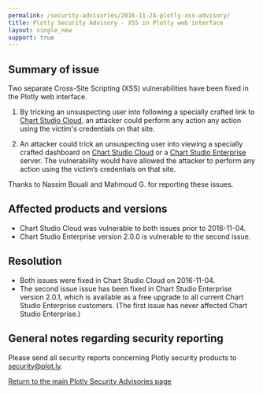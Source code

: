 ```yaml
---
permalink: /security-advisories/2016-11-24-plotly-xss-advisory/
title: Plotly Security Advisory - XSS in Plotly web interface
layout: single_new
support: true
---
```


## Summary of issue

Two separate Cross-Site Scripting (XSS) vulnerabilities have been fixed in the Plotly web interface.

1. By tricking an unsuspecting user into following a specially crafted link to [Chart Studio Cloud](https://plot.ly), an attacker could perform any action any action using the victim's
credentials on that site.

2. An attacker could trick an unsuspecting user into viewing a specially crafted dashboard on [Chart Studio Cloud](https://plot.ly) or a [Chart Studio Enterprise](https://plot.ly/product/enterprise/) server. The vulnerability would have allowed the attacker to perform any action using the victim’s credentials on that site.

Thanks to Nassim Bouali and Mahmoud G. for reporting these issues.

## Affected products and versions

* Chart Studio Cloud was vulnerable to both issues prior to 2016-11-04.
* Chart Studio Enterprise version 2.0.0 is vulnerable to the second issue.

## Resolution

* Both issues were fixed in Chart Studio Cloud on 2016-11-04.
* The second issue issue has been fixed in Chart Studio Enterprise version 2.0.1, which is available as a free upgrade to all current Chart Studio Enterprise customers. (The first issue has never affected Chart Studio Enterprise.)

## General notes regarding security reporting

Please send all security reports concerning Plotly security products to [security@plot.ly](mailto:security@plot.ly).

[Return to the main Plotly Security Advisories page](http://help.plot.ly/security-advisories/)

